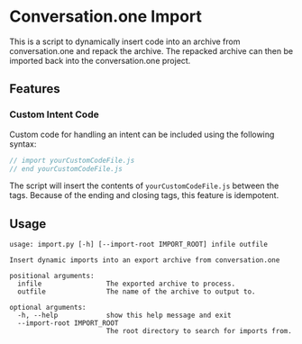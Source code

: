 # Conversation.one Import

This is a script to dynamically insert code into an archive from conversation.one and repack the archive. The repacked archive can then be imported back into the conversation.one project.

## Features

### Custom Intent Code

Custom code for handling an intent can be included using the following syntax:

```js
// import yourCustomCodeFile.js
// end yourCustomCodeFile.js
```

The script will insert the contents of `yourCustomCodeFile.js` between the tags. Because of the ending and closing tags, this feature is idempotent.

## Usage

```
usage: import.py [-h] [--import-root IMPORT_ROOT] infile outfile

Insert dynamic imports into an export archive from conversation.one

positional arguments:
  infile                The exported archive to process.
  outfile               The name of the archive to output to.

optional arguments:
  -h, --help            show this help message and exit
  --import-root IMPORT_ROOT
                        The root directory to search for imports from.
```
